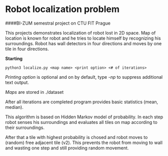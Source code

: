 # Robot localization problem 
####BI-ZUM semestral project on CTU FIT Prague

This projects demonstrates localization of robot lost in 2D space.
Map of location is known for robot and he tries to locate himself by recognizing his surroundings. 
Robot has wall detectors in four directions and moves by one tile in four directions.

**Starting**

    python3 localize.py <map name> <print option> <# of iterations>
*Printing option* is optional and on by default, type *-np* to suppress additional text output.

*Maps* are stored in ./dataset

After all iterations are completed program provides basic statistics (mean, median).


This algorithm is based on Hidden Markov model of probability.
In each step robot senses his surroundings and evaluates all tiles on map according to their surroundings.

After that a tile with highest probability is chosed and robot moves to (random) free adjacent tile (v2).
This prevents the robot from moving to wall and wasting one step and still providing random movement.
     
